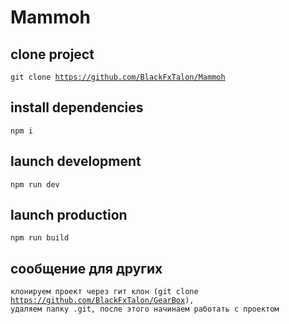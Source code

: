 # Mammoh

## clone project

<code>git clone https://github.com/BlackFxTalon/Mammoh</code>

## install dependencies

<code>npm i</code>

## launch development

<code>npm run dev</code>

## launch production

<code>npm run build</code>

## сообщение для других

<code>клонируем проект через гит клон (git clone https://github.com/BlackFxTalon/GearBox), удаляем папку .git, после этого начинаем работать с проектом</code>
